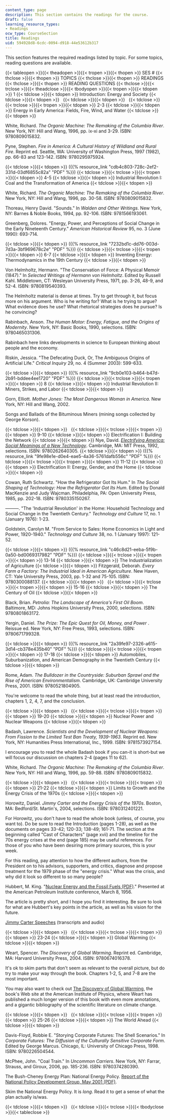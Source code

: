 ```yaml
---
content_type: page
description: This section contains the readings for the course.
draft: false
learning_resource_types:
- Readings
ocw_type: CourseSection
title: Readings
uid: 594928d8-6cdc-0094-d918-44e53612b317
---
```

This section features the required readings listed by topic. For some topics, reading questions are available.

{{< tableopen >}}{{< theadopen >}}{{< tropen >}}{{< thopen >}}
SES #
{{< thclose >}}{{< thopen >}}
TOPICS
{{< thclose >}}{{< thopen >}}
READINGS
{{< thclose >}}{{< thopen >}}
READING QUESTIONS
{{< thclose >}}{{< trclose >}}{{< theadclose >}}{{< tbodyopen >}}{{< tropen >}}{{< tdopen >}}
1
{{< tdclose >}}{{< tdopen >}}
Introduction: Energy and Society
{{< tdclose >}}{{< tdopen >}}
 
{{< tdclose >}}{{< tdopen >}}
 
{{< tdclose >}}{{< trclose >}}{{< tropen >}}{{< tdopen >}}
2-3
{{< tdclose >}}{{< tdopen >}}
Energy in Early America: Fields, Fire, Wind, and Water
{{< tdclose >}}{{< tdopen >}}

White, Richard. *The Organic Machine: The Remaking of the Columbia River*. New York, NY: Hill and Wang, 1996, pp. ix-xi and 3-29. ISBN: 9780809015832.

Pyne, Stephen. *Fire in America: A Cultural History of Wildland and Rural Fire*. Reprint ed. Seattle, WA: University of Washington Press, 1997 (1982), pp. 66-83 and 123-142. ISBN: 9780295975924.

{{< tdclose >}}{{< tdopen >}}
({{% resource_link "cdb4c803-728c-2ef2-331d-03df6855c82a" "PDF" %}})
{{< tdclose >}}{{< trclose >}}{{< tropen >}}{{< tdopen >}}
4-5
{{< tdclose >}}{{< tdopen >}}
Industrial Revolution I: Coal and the Transformation of America
{{< tdclose >}}{{< tdopen >}}

White, Richard. *The Organic Machine: The Remaking of the Columbia River*. New York, NY: Hill and Wang, 1996, pp. 30-58. ISBN: 9780809015832.

Thoreau, Henry David. "Sounds." In *Walden and Other Writings*. New York, NY: Barnes & Noble Books, 1994, pp. 92-106. ISBN: 9781566193061.

Greenberg, Dolores. "Energy, Power, and Perceptions of Social Change in the Early Nineteenth Century." *American Historical Review* 95, no. 3 (June 1990): 693-714.

{{< tdclose >}}{{< tdopen >}}
({{% resource_link "7232bd1c-dd76-003d-7d3a-3bf969678c2e" "PDF" %}})
{{< tdclose >}}{{< trclose >}}{{< tropen >}}{{< tdopen >}}
6-7
{{< tdclose >}}{{< tdopen >}}
Inventing Energy: Thermodynamics in the 19th Century
{{< tdclose >}}{{< tdopen >}}

Von Helmholtz, Hermann. "The Conservation of Force: A Physical Memoir (1847)." In *Selected Writings of Hermann von Helmholtz*. Edited by Russell Kahl. Middletown, CT: Wesleyan University Press, 1971, pp. 3-26, 48-9, and 52-4. ISBN: 9780819540393.

The Helmholtz material is dense at times. Try to get through it, but focus more on his argument. Who is he writing for? What is he trying to argue? What evidence does he use? What rhetorical strategies does he pursue? Is he convincing?

Rabinbach, Anson. *The Human Motor: Energy, Fatigue, and the Origins of Modernity*. New York, NY: Basic Books, 1990, selections. ISBN: 9780465031306.

Rabinbach here links developments in science to European thinking about people and the economy.

Riskin, Jessica. "The Defecating Duck, Or, The Ambiguous Origins of Artificial Life." *Critical Inquiry* 29, no. 4 (Summer 2003): 599-633.

{{< tdclose >}}{{< tdopen >}}
({{% resource_link "9cb0e103-b464-b47d-2b91-bddee4ee1720" "PDF" %}})
{{< tdclose >}}{{< trclose >}}{{< tropen >}}{{< tdopen >}}
8
{{< tdclose >}}{{< tdopen >}}
Industrial Revolution II: Miners, Strikes, and Labor
{{< tdclose >}}{{< tdopen >}}

Gorn, Elliott. *Mother Jones: The Most Dangerous Woman in America*. New York, NY: Hill and Wang, 2002.

Songs and Ballads of the Bituminous Miners (mining songs collected by George Korson).

{{< tdclose >}}{{< tdopen >}}
 
{{< tdclose >}}{{< trclose >}}{{< tropen >}}{{< tdopen >}}
9-10
{{< tdclose >}}{{< tdopen >}}
Electrification I: Building the Network
{{< tdclose >}}{{< tdopen >}}
Nye, David. [*Electrifying America: Social Meanings of a New Technology*](https://mitpress.mit.edu/9780262640305). Cambridge, MA: MIT Press, 1992, selections. ISBN: 9780262640305.
{{< tdclose >}}{{< tdopen >}}
({{% resource_link "9fe98e1e-d0e4-eae5-4a36-5761dafb556c" "PDF" %}})
{{< tdclose >}}{{< trclose >}}{{< tropen >}}{{< tdopen >}}
11-12
{{< tdclose >}}{{< tdopen >}}
Electrification II: Energy, Gender, and the Home
{{< tdclose >}}{{< tdopen >}}

Cowan, Ruth Schwartz. "How the Refrigerator Got Its Hum." In *The Social Shaping of Technology: How the Refrigerator Got Its Hum*. Edited by Donald MacKenzie and Judy Wajcman. Philadelphia, PA: Open University Press, 1985, pp. 202-18. ISBN: 9780335150267.

———. "The 'Industrial Revolution' in the Home: Household Technology and Social Change in the Twentieth Century." *Technology and Culture* 17, no. 1 (January 1976): 1-23.

Goldstein, Carolyn M. "From Service to Sales: Home Economics in Light and Power, 1920-1940." *Technology and Culture* 38, no. 1 (January 1997): 121-52.

{{< tdclose >}}{{< tdopen >}}
({{% resource_link "c46c8d21-eeba-5f9b-0a50-bd0069317982" "PDF" %}})
{{< tdclose >}}{{< trclose >}}{{< tropen >}}{{< tdopen >}}
13-14
{{< tdclose >}}{{< tdopen >}}
The Industrialization of Agriculture
{{< tdclose >}}{{< tdopen >}}
Fitzgerald, Deborah. *Every Farm a Factory: The Industrial Ideal in American Agriculture*. New Haven, CT: Yale University Press, 2003, pp. 1-32 and 75-105. ISBN: 9780300088137.
{{< tdclose >}}{{< tdopen >}}
 
{{< tdclose >}}{{< trclose >}}{{< tropen >}}{{< tdopen >}}
15-16
{{< tdclose >}}{{< tdopen >}}
The Century of Oil
{{< tdclose >}}{{< tdopen >}}

Black, Brian. *Petrolia: The Landscape of America's First Oil Boom*. Baltimore, MD: Johns Hopkins University Press, 2000, selections. ISBN: 9780801863172.

Yergin, Daniel. *The Prize: The Epic Quest for Oil, Money, and Power* . Reissue ed. New York, NY: Free Press, 1993, selections. ISBN: 9780671799328.

{{< tdclose >}}{{< tdopen >}}
({{% resource_link "2a39fe97-2326-a615-3d14-cb378e435b40" "PDF" %}})
{{< tdclose >}}{{< trclose >}}{{< tropen >}}{{< tdopen >}}
17-18
{{< tdclose >}}{{< tdopen >}}
Automobiles, Suburbanization, and American Demography in the Twentieth Century
{{< tdclose >}}{{< tdopen >}}

Rome, Adam. *The Bulldozer in the Countryside: Suburban Sprawl and the Rise of American Environmentalism*. Cambridge, UK: Cambridge University Press, 2001. ISBN: 9780521804905.

You're welcome to read the whole thing, but at least read the introduction, chapters 1, 2, 4, 7, and the conclusion.

{{< tdclose >}}{{< tdopen >}}
 
{{< tdclose >}}{{< trclose >}}{{< tropen >}}{{< tdopen >}}
19-20
{{< tdclose >}}{{< tdopen >}}
Nuclear Power and Nuclear Weapons
{{< tdclose >}}{{< tdopen >}}

Badash, Lawrence. *Scientists and the Development of Nuclear Weapons: From Fission to the Limited Test Ban Treaty, 1939-1963*. Reprint ed. New York, NY: Humanities Press International, Inc., 1999. ISBN: 9781573927154.

I encourage you to read the whole Badash book if you can-it is short-but we will focus our discussion on chapters 2-4 (pages 11 to 62).

White, Richard. *The Organic Machine: The Remaking of the Columbia River*. New York, NY: Hill and Wang, 1996, pp. 59-88. ISBN: 9780809015832.

{{< tdclose >}}{{< tdopen >}}
 
{{< tdclose >}}{{< trclose >}}{{< tropen >}}{{< tdopen >}}
21-22
{{< tdclose >}}{{< tdopen >}}
Limits to Growth and the Energy Crisis of the 1970s
{{< tdclose >}}{{< tdopen >}}

Horowitz, Daniel. *Jimmy Carter and the Energy Crisis of the 1970s*. Boston, MA: Bedford/St. Martin's, 2004, selections. ISBN: 9780312401221.

For Horowitz, you don't have to read the whole book (unless, of course, you want to). Do be sure to read the Introduction (pages 1-28), as well as the documents on pages 33-42; 120-33; 138-49; 161-71. The section at the beginning called "Cast of Characters" (page xvii) and the timeline for the 70s energy crises at the end (page 185) may be useful references. For those of you who have been desiring more primary sources, this is your week.

For this reading, pay attention to how the different authors, from the President on to his advisors, supporters, and critics, diagnose and propose treatment for the 1979 phase of the "energy crisis." What was the crisis, and why did it look so different to so many people?

Hubbert, M. King. "[Nuclear Energy and the Fossil Fuels (PDF)](https://cmapspublic.ihmc.us/rid=1176076210219_852008754_13952/Hubbert1956.pdf)." Presented at the American Petroleum Institute conference, March 8, 1956.

The article is pretty short, and I hope you find it interesting. Be sure to look for what are Hubbert's key points in the article, as well as his vision for the future.

[Jimmy Carter Speeches](http://millercenter.org/scripps/archive/speeches/detail/3402) (transcripts and audio)

{{< tdclose >}}{{< tdopen >}}
 
{{< tdclose >}}{{< trclose >}}{{< tropen >}}{{< tdopen >}}
23-24
{{< tdclose >}}{{< tdopen >}}
Global Warming
{{< tdclose >}}{{< tdopen >}}

Weart, Spencer. *The Discovery of Global Warming*. Reprint ed. Cambridge, MA: Harvard University Press, 2004. ISBN: 9780674016378.

It's ok to skim parts that don't seem as relevant to the overall picture, but do try to make your way through the book. Chapters 1-2, 5, and 7-8 are the most important.

You may also want to check out [The Discovery of Global Warming](http://www.aip.org/history/climate/index.html), the book's Web site at the American Institute of Physics, where Weart has published a much longer version of this book with even more annotations, and a gigantic bibliography of the scientific literature on climate change.

{{< tdclose >}}{{< tdopen >}}
 
{{< tdclose >}}{{< trclose >}}{{< tropen >}}{{< tdopen >}}
25-26
{{< tdclose >}}{{< tdopen >}}
The World Ahead
{{< tdclose >}}{{< tdopen >}}

Davis-Floyd, Robbie E. "Storying Corporate Futures: The Shell Scenarios." In *Corporate Futures: The Diffusion of the Culturally Sensitive Corporate Form*. Edited by George Marcus. Chicago, IL: University of Chicago Press, 1998. ISBN: 9780226504544.

McPhee, John. "Coal Train." In *Uncommon Carriers*. New York, NY: Farrar, Strauss, and Giroux, 2006, pp. 185-236. ISBN: 9780374280390.

The Bush-Cheney Energy Plan: National Energy Policy. [Report of the National Policy Development Group, May 2001 (PDF)](https://www.nrc.gov/docs/ML0428/ML042800056.pdf). 

Skim the National Energy Policy. It is *long*. Read it to get a sense of what the plan actually is/was.

{{< tdclose >}}{{< tdopen >}}
 
{{< tdclose >}}{{< trclose >}}{{< tbodyclose >}}{{< tableclose >}}